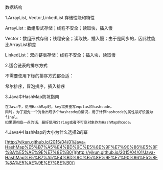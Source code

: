 数据结构

1.ArrayList, Vector,LinkedList 存储性能和特性

ArrayList : 数组形式存储；线程不安全；读取快，插入慢

Vector：数组形式存储；线程安全；读取快，插入慢；由于是同步的，因此性能比ArrayList稍差

LinkedList：双向链表存储：线程不安全；插入块，读取慢

2.适合链表的排序方式

不需要使用下标的排序方式都合适：

希尔排序，冒泡排序，插入排序

3.Java中HashMap防坑指南

```
在Java中，使用HashMap时，key需要重写equlas和hashcode。
同时，为了避免一个对象出现多个hashcode的情况，用于计算hashcode的属性最好设置为final。
如果更彻底一点的话，最好使用String或者不可变对象作为HashMap的code。
```

4.Java中HashMap的大小为什么选择2的幂

[http://yikun.github.io/2015/04/01/Java-HashMap%E5%B7%A5%E4%BD%9C%E5%8E%9F%E7%90%86%E5%8F%8A%E5%AE%9E%E7%8E%B0/](http://yikun.github.io/2015/04/01/Java-HashMap%E5%B7%A5%E4%BD%9C%E5%8E%9F%E7%90%86%E5%8F%8A%E5%AE%9E%E7%8E%B0/)

